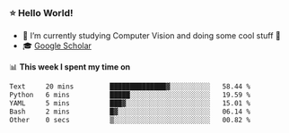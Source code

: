 ### ⭐️ Hello World!

<!--
**hologerry/hologerry** is a ✨ _special_ ✨ repository because its `README.md` (this file) appears on your GitHub profile.

Here are some ideas to get you started:

- 🔭 I’m currently working and studying on Computer Vision
- 🌱 I’m currently learning at Peking University
- 💬 Ask me about 
- 📫 How to reach me: E-mail
- 😄 Pronouns: he/his
- ⚡ Fun fact: Music is the Power
-->


- 🔭 I’m currently studying Computer Vision and doing some cool stuff 🤖
- 🎓 [Google Scholar](https://scholar.google.com/citations?user=3ykqW9wAAAAJ&hl=en)


📊 **This week I spent my time on**

<!--START_SECTION:waka-->

```txt
Text     20 mins         ██████████████▓░░░░░░░░░░   58.44 %
Python   6 mins          █████░░░░░░░░░░░░░░░░░░░░   19.59 %
YAML     5 mins          ███▓░░░░░░░░░░░░░░░░░░░░░   15.01 %
Bash     2 mins          █▓░░░░░░░░░░░░░░░░░░░░░░░   06.14 %
Other    0 secs          ▒░░░░░░░░░░░░░░░░░░░░░░░░   00.82 %
```

<!--END_SECTION:waka-->
